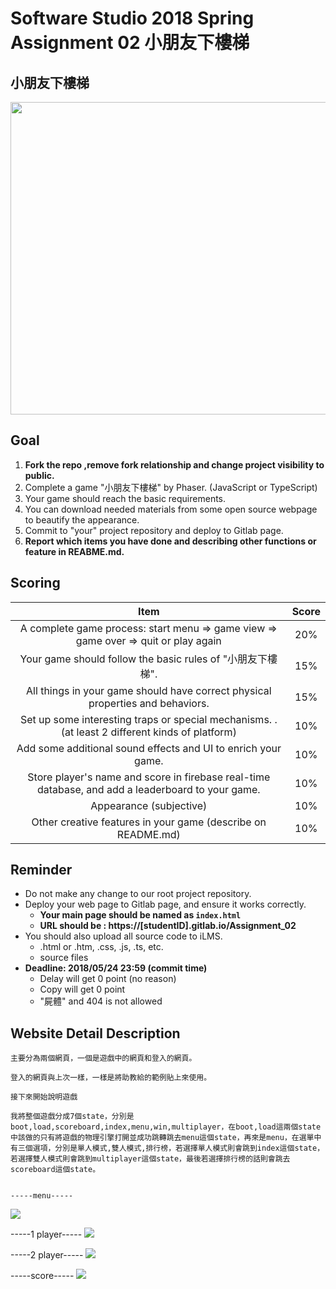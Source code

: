 # Software Studio 2018 Spring Assignment 02 小朋友下樓梯

## 小朋友下樓梯
<img src="example01.png" width="700px" height="500px"></img>

## Goal
1. **Fork the repo ,remove fork relationship and change project visibility to public.**
2. Complete a game "小朋友下樓梯" by Phaser. (JavaScript or TypeScript)
3. Your game should reach the basic requirements.
4. You can download needed materials from some open source webpage to beautify the appearance.
5. Commit to "your" project repository and deploy to Gitlab page.
6. **Report which items you have done and describing other functions or feature in REABME.md.**

## Scoring 
|                                              Item                                              | Score |
|:----------------------------------------------------------------------------------------------:|:-----:|
| A complete game process: start menu => game view => game over => quit or play again            |  20%  |
| Your game should follow the basic rules of  "小朋友下樓梯".                                    |  15%  |
|         All things in your game should have correct physical properties and behaviors.         |  15%  |
| Set up some interesting traps or special mechanisms. .(at least 2 different kinds of platform) |  10%  |
| Add some additional sound effects and UI to enrich your game.                                  |  10%  |
| Store player's name and score in firebase real-time database, and add a leaderboard to your game.        |  10%  |
| Appearance (subjective)                                                                        |  10%  |
| Other creative features in your game (describe on README.md)                                   |  10%  |

## Reminder
* Do not make any change to our root project repository.
* Deploy your web page to Gitlab page, and ensure it works correctly.
    * **Your main page should be named as ```index.html```**
    * **URL should be : https://[studentID].gitlab.io/Assignment_02**
* You should also upload all source code to iLMS.
    * .html or .htm, .css, .js, .ts, etc.
    * source files
* **Deadline: 2018/05/24 23:59 (commit time)**
    * Delay will get 0 point (no reason)
    * Copy will get 0 point
    * "屍體" and 404 is not allowed


## Website Detail Description
    主要分為兩個網頁，一個是遊戲中的網頁和登入的網頁。

    登入的網頁與上次一樣，一樣是將助教給的範例貼上來使用。

    接下來開始說明遊戲

    我將整個遊戲分成7個state，分別是boot,load,scoreboard,index,menu,win,multiplayer，在boot,load這兩個state中該做的只有將遊戲的物理引擎打開並成功跳轉跳去menu這個state，再來是menu，在選單中有三個選項，分別是單人模式,雙人模式,排行榜，若選擇單人模式則會跳到index這個state，若選擇雙人模式則會跳到multiplayer這個state，最後若選擇排行榜的話則會跳去scoreboard這個state。


    -----menu-----
   <img src = './public/menuimg.png'></img>

   -----1 player-----
   <img src = './public/oneplayer.png'></img>

   -----2 player-----
   <img src = './public/twoplayer.png'></img>

   -----score-----
   <img src =  './public/scoreimg.png'></img>